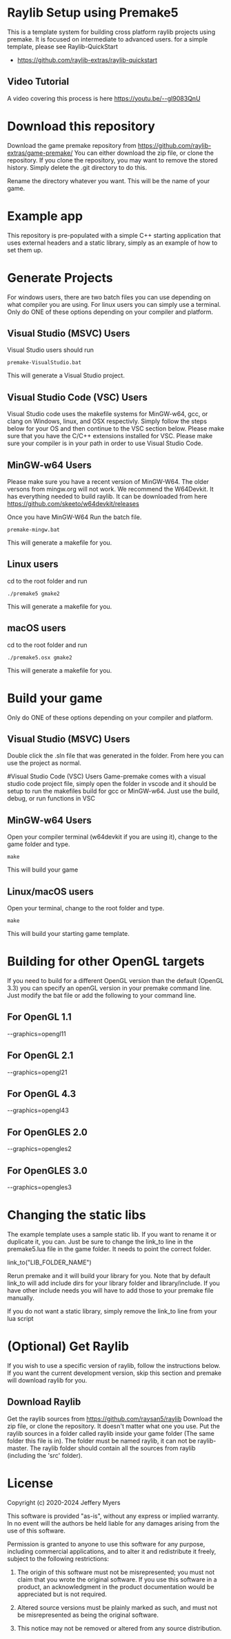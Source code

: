 # Raylib Setup using Premake5
This is a template system for building cross platform raylib projects using premake. It is focused on intermediate to advanced users.
for a simple template, please see Raylib-QuickStart

  * https://github.com/raylib-extras/raylib-quickstart

## Video Tutorial
A video covering this process is here
https://youtu.be/--gI9083QnU

# Download this repository
Download the game premake repository from 
https://github.com/raylib-extras/game-premake/
You can either download the zip file, or clone the repository.
If you clone the repository, you may want to remove the stored history. Simply delete the .git directory to do this.

Rename the directory whatever you want. This will be the name of your game.

# Example app
This repository is pre-populated with a simple C++ starting application that uses external headers and a static library, simply as an example of how to set them up.

# Generate Projects
For windows users, there are two batch files you can use depending on what compiler you are using. For linux users you can simply use a terminal.
Only do ONE of these options depending on your compiler and platform.
## Visual Studio (MSVC) Users
Visual Studio users should run

    premake-VisualStudio.bat
	
This will generate a Visual Studio project.

## Visual Studio Code (VSC) Users
Visual Studio code uses the makefile systems for MinGW-w64, gcc, or clang on Windows, linux, and OSX respectivly. Simply follow the steps below for your OS and then continue to the VSC section below. Please make sure that you have the C/C++ extensions installed for VSC. Please make sure your compiler is in your path in order to use Visual Studio Code.
	
## MinGW-w64 Users
Please make sure you have a recent version of MinGW-W64. The older versons from mingw.org will not work.
We recommend the W64Devkit. It has everything needed to build raylib. It can be downloaded from here https://github.com/skeeto/w64devkit/releases

Once you have MinGW-W64
Run the batch file.

    premake-mingw.bat

This will generate a makefile for you.

## Linux users
cd to the root folder and run

    ./premake5 gmake2

This will generate a makefile for you.

## macOS users
cd to the root folder and run

    ./premake5.osx gmake2
	
This will generate a makefile for you.

# Build your game
Only do ONE of these options depending on your compiler and platform.

## Visual Studio (MSVC) Users
Double click the .sln file that was generated in the folder. From here you can use the project as normal.

#Visual Studio Code (VSC) Users
Game-premake comes with a visual studio code project file, simply open the folder in vscode and it should be setup to run the makefiles build for gcc or MinGW-w64. Just use the build, debug, or run functions in VSC

## MinGW-w64 Users
Open your compiler terminal (w64devkit if you are using it), change to the game folder and type.

    make
	
This will build your game
	
## Linux/macOS users
Open your terminal, change to the root folder and type.

    make
	
This will build your starting game template.
	
	
# Building for other OpenGL targets
If you need to build for a different OpenGL version than the default (OpenGL 3.3) you can specify an openGL version in your premake command line. Just modify the bat file or add the following to your command line.

## For OpenGL 1.1
--graphics=opengl11

## For OpenGL 2.1
--graphics=opengl21

## For OpenGL 4.3
--graphics=opengl43

## For OpenGLES 2.0
--graphics=opengles2

## For OpenGLES 3.0
--graphics=opengles3

# Changing the static libs
The example template uses a sample static lib. If you want to rename it or duplicate it, you can. Just be sure to change the link_to line in the premake5.lua file in the game folder. It needs to point the correct folder.

link_to("LIB_FOLDER_NAME")

Rerun premake and it will build your library for you.
Note that by default link_to will add include dirs for your library folder and library/include. If you have other include needs you will have to add those to your premake file manually.

If you do not want a static library, simply remove the link_to line from your lua script

# (Optional) Get Raylib
If you wish to use a specific version of raylib, follow the instructions below. If you want the current development version, skip this section and premake will download raylib for you.

## Download Raylib
Get the raylib sources from 
https://github.com/raysan5/raylib
Download the zip file, or clone the repository. It doesn't matter what one you use.
Put the raylib sources in a folder called raylib inside your game folder (The same folder this file is in). The folder must be named raylib, it can not be raylib-master. The raylib folder should contain all the sources from raylib (including the 'src' folder).

# License
Copyright (c) 2020-2024 Jeffery Myers

This software is provided "as-is", without any express or implied warranty. In no event 
will the authors be held liable for any damages arising from the use of this software.

Permission is granted to anyone to use this software for any purpose, including commercial 
applications, and to alter it and redistribute it freely, subject to the following restrictions:

  1. The origin of this software must not be misrepresented; you must not claim that you 
  wrote the original software. If you use this software in a product, an acknowledgment 
  in the product documentation would be appreciated but is not required.

  2. Altered source versions must be plainly marked as such, and must not be misrepresented
  as being the original software.

  3. This notice may not be removed or altered from any source distribution.

